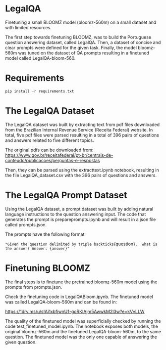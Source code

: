 # LegalQA

Finetuning a small BLOOMZ model (bloomz-560m) on a small dataset and with limited resources. 

The first step towards finetuning BLOOMZ, was to build the Portuguese question answering dataset, called LegalQA. Then, a dataset of concise and clear prompts were defined for the given task. Finally, the model bloomz-560m was tuned on the dataset of QA prompts resulting in a finetuned model called LegalQA-bloom-560.

# Requirements

```pip install -r requirements.txt```

# The LegalQA Dataset

The LegalQA dataset was built by extracting text from pdf files downloaded from the Brazilian Internal Revenue Service (Receita Federal) website. In total, five pdf files were parsed resulting in a total of 396 pairs of questions and answers related to five different topics. 

The original pdfs can be downloaded from:
https://www.gov.br/receitafederal/pt-br/centrais-de-conteudo/publicacoes/perguntas-e-respostas

Then, they can be parsed using the extracttext.ipynb notebook, resulting in the file LegalQA_dataset.csv with the 396 pairs of questions and answers.


# The LegalQA Prompt Dataset

Using the LegalQA dataset, a prompt dataset was built by adding natural language instructions to the question answering input. The code that generates the prompt is prepareprompts.ipynb and will result in a json file called prompts.json. 

The prompts have the following format:

``` "Given the question delimited by triple backticks ```{question}```, 
what is the answer? Answer: {answer}" ```

# Finetuning BLOOMZ

The final steps is to finetune the pretrained bloomz-560m model using the prompts from prompts.json.

Check the finetuning code in LegalQABloom.ipynb. The finetuned model was called LegalQA-bloom-560m and can be found in:

https://1drv.ms/u/s!Ai1xbfjwnU1-goRKIAjm5AwwkM2l3w?e=kVvLLW

The quality of the finetuned model was superficially checked by running the code test_finetuned_model.ipynb. 
The notebook exposes both models, the original bloomz-560m and the finetuned LegalQA-bloom-560m, 
to the same question. The finetuned model was the only one capable of answering the given question.